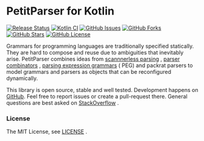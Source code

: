 PetitParser for Kotlin
======================

[![Release Status](https://jitpack.io/v/petitparser/kotlin-petitparser.svg)](https://jitpack.io/#petitparser/kotlin-petitparser)
[![Kotlin CI](https://github.com/petitparser/kotlin-petitparser/actions/workflows/gradle.yml/badge.svg)](https://github.com/petitparser/kotlin-petitparser/actions/workflows/gradle.yml)
[![GitHub Issues](https://img.shields.io/github/issues/petitparser/kotlin-petitparser.svg)](https://github.com/petitparser/kotlin-petitparser/issues)
[![GitHub Forks](https://img.shields.io/github/forks/petitparser/kotlin-petitparser.svg)](https://github.com/petitparser/kotlin-petitparser/network)
[![GitHub Stars](https://img.shields.io/github/stars/petitparser/kotlin-petitparser.svg)](https://github.com/petitparser/kotlin-petitparser/stargazers)
[![GitHub License](https://img.shields.io/badge/license-MIT-blue.svg)](https://raw.githubusercontent.com/petitparser/kotlin-petitparser/main/LICENSE)

Grammars for programming languages are traditionally specified statically. They
are hard to compose and reuse due to ambiguities that inevitably arise.
PetitParser combines ideas
from [scannnerless parsing](https://en.wikipedia.org/wiki/Scannerless_parsing)
, [parser combinators](https://en.wikipedia.org/wiki/Parser_combinator)
, [parsing expression grammars](https://en.wikipedia.org/wiki/Parsing_expression_grammar) (
PEG) and packrat parsers to model grammars and parsers as objects that can be
reconfigured dynamically.

This library is open source, stable and well tested. Development happens
on [GitHub](https://github.com/petitparser/kotlin-petitparser). Feel free to
report issues or create a pull-request there. General questions are best asked
on [StackOverflow](http://stackoverflow.com/questions/tagged/petitparser+kotlin)
.

### License

The MIT License,
see [LICENSE](https://raw.githubusercontent.com/petitparser/kotlin-petitparser/master/LICENSE)
.
